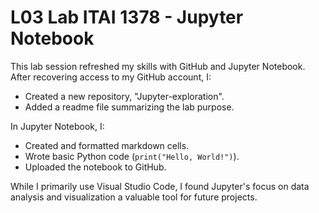 # L03 Lab ITAI 1378 - Jupyter Notebook

This lab session refreshed my skills with GitHub and Jupyter Notebook. After recovering access to my GitHub account, I:

* Created a new repository, "Jupyter-exploration".
* Added a readme file summarizing the lab purpose.

In Jupyter Notebook, I:

* Created and formatted markdown cells.
* Wrote basic Python code (`print("Hello, World!")`).
* Uploaded the notebook to GitHub.

While I primarily use Visual Studio Code, I found Jupyter's focus on data analysis and visualization a valuable tool for future projects.
